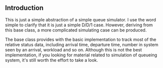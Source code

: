 ## Introduction

This is just a simple abstraction of a simple queue simulator. I use the word simple to clarify that it is just a simple D/D/1 case. However, deriving from this base class, a more complicated simulating case can be produced. 

The base class provides with the basic implementation to track most of the relative status data, including arrival time, departure time, number in system seen by an arrival, workload and so on. Although this is not the best implementation, if you looking for material related to simulation of queueing system, it's still worth the effort to take a look.